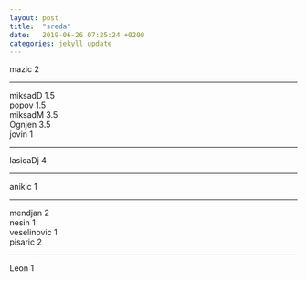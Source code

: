 ```yaml
---
layout: post
title:  "sreda"
date:   2019-06-26 07:25:24 +0200
categories: jekyll update
---
```



mazic 2  

***

miksadD 1.5  
popov 1.5  
miksadM 3.5  
Ognjen 3.5  
jovin 1  
***

lasicaDj 4  

***

anikic 1  

***

mendjan 2  
nesin 1  
veselinovic 1  
pisaric 2  

***

Leon 1  